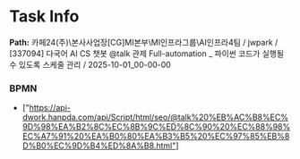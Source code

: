 # Task Info

**Path:** 카페24(주)\본사사업장\[CG]MI본부\MI인프라그룹\AI인프라4팀 / jwpark / [337094] 다국어 AI CS 챗봇 @talk 관제 Full-automation _ 파이썬 코드가 실행될 수 있도록 스케줄 관리 / 2025-10-01_00-00-00

### BPMN
- ["https://api-dwork.hanpda.com/api/Script/html/seo/@talk%20%EB%AC%B8%EC%9D%98%EA%B2%8C%EC%8B%9C%ED%8C%90%20%EC%88%98%EC%A7%91%20%EA%B0%80%EA%B3%B5%20%EC%97%85%EB%8D%B0%EC%9D%B4%ED%8A%B8.html"]

